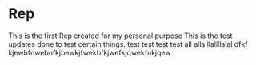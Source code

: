 # Rep
This is the first Rep created for my  personal purpose
This is the test updates done to test certain things.
test test test test all alla llallllalal
 dfkf kjewbfnwebnfkjbewkjfwekbfkjwefkjqwekfnkjqew

